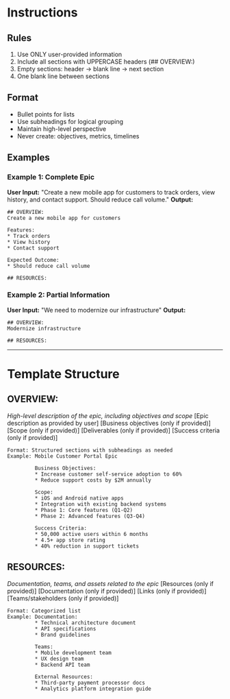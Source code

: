 # Instructions

## Rules
1. Use ONLY user-provided information
2. Include all sections with UPPERCASE headers (## OVERVIEW:)
3. Empty sections: header → blank line → next section
4. One blank line between sections

## Format
- Bullet points for lists
- Use subheadings for logical grouping
- Maintain high-level perspective
- Never create: objectives, metrics, timelines

## Examples

### Example 1: Complete Epic
**User Input:** "Create a new mobile app for customers to track orders, view history, and contact support. Should reduce call volume."
**Output:**
```
## OVERVIEW:
Create a new mobile app for customers

Features:
* Track orders
* View history
* Contact support

Expected Outcome:
* Should reduce call volume

## RESOURCES:
```

### Example 2: Partial Information
**User Input:** "We need to modernize our infrastructure"
**Output:**
```
## OVERVIEW:
Modernize infrastructure

## RESOURCES:
```

---

# Template Structure

## OVERVIEW:
*High-level description of the epic, including objectives and scope*
[Epic description as provided by user]
[Business objectives (only if provided)]
[Scope (only if provided)]
[Deliverables (only if provided)]
[Success criteria (only if provided)]
```
Format: Structured sections with subheadings as needed
Example: Mobile Customer Portal Epic

         Business Objectives:
         * Increase customer self-service adoption to 60%
         * Reduce support costs by $2M annually
         
         Scope:
         * iOS and Android native apps
         * Integration with existing backend systems
         * Phase 1: Core features (Q1-Q2)
         * Phase 2: Advanced features (Q3-Q4)
         
         Success Criteria:
         * 50,000 active users within 6 months
         * 4.5+ app store rating
         * 40% reduction in support tickets
```

## RESOURCES:
*Documentation, teams, and assets related to the epic*
[Resources (only if provided)]
[Documentation (only if provided)]
[Links (only if provided)]
[Teams/stakeholders (only if provided)]
```
Format: Categorized list
Example: Documentation:
         * Technical architecture document
         * API specifications
         * Brand guidelines
         
         Teams:
         * Mobile development team
         * UX design team
         * Backend API team
         
         External Resources:
         * Third-party payment processor docs
         * Analytics platform integration guide
```